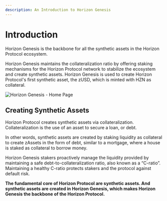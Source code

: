 ```yaml
---
description: An Introduction to Horizon Genesis
---
```


# Introduction

Horizon Genesis is the backbone for all the synthetic assets in the Horizon Protocol ecosystem.

Horizon Genesis maintains the collateralization ratio by offering staking mechanisms for the Horizon Protocol network to stabilize the ecosystem and create synthetic assets. Horizon Genesis is used to create Horizon Protocol's first synthetic asset, the zUSD, which is minted with HZN as collateral.

![Horizon Genesis - Home Page](../.gitbook/assets/HorizonGenesis\_1\_Home.png)

## Creating Synthetic Assets

Horizon Protocol creates synthetic assets via collateralization. Collateralization is the use of an asset to secure a loan, or debt.

In other words, synthetic assets are created by staking liquidity as collateral to create zAssets in the form of debt, similar to a mortgage, where a house is staked as collateral to borrow money.

Horizon Genesis stakers proactively manage the liquidity provided by maintaining a safe debt-to-collateralization ratio, also known as a “C-ratio”. Maintaining a healthy C-ratio protects stakers and the protocol against default risk.

**The fundamental core of Horizon Protocol are synthetic assets. And synthetic assets are created in Horizon Genesis, which makes Horizon Genesis the backbone of the Horizon Protocol.**

